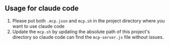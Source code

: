 ## Usage for claude code
1. Please put both `.mcp.json` and `mcp.sh` in the project directory where you want to use claude code
2. Update the `mcp.sh` by updating the absolute path of this project's directory so claude code can find the `mcp-server.js` file without issues.